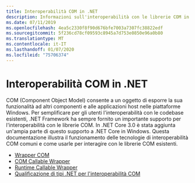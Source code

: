 ```yaml
---
title: Interoperabilità COM in .NET
description: Informazioni sull'interoperabilità con le librerie COM in .NET.
ms.date: 07/11/2019
ms.openlocfilehash: 4ea5c2330f8f90d676bfe7003a7307fc38822edf
ms.sourcegitcommit: 5f236cd78cf09593c8945a7d753e0850e96a0b80
ms.translationtype: MT
ms.contentlocale: it-IT
ms.lasthandoff: 01/07/2020
ms.locfileid: "75706374"
---
```

# <a name="com-interop-in-net"></a>Interoperabilità COM in .NET

COM (Component Object Model) consente a un oggetto di esporre la sua funzionalità ad altri componenti e alle applicazioni host nelle piattaforme Windows. Per semplificare per gli utenti l'interoperabilità con le codebase esistenti, .NET Framework ha sempre fornito un importante supporto per l'interoperabilità con le librerie COM. In .NET Core 3.0 è stata aggiunta un'ampia parte di questo supporto a .NET Core in Windows. Questa documentazione illustra il funzionamento delle tecnologie di interoperabilità COM comuni e come usarle per interagire con le librerie COM esistenti.

- [Wrapper COM](./com-wrappers.md)
- [COM Callable Wrapper](./com-callable-wrapper.md)
- [Runtime Callable Wrapper](./runtime-callable-wrapper.md)
- [Qualificazione di tipi .NET per l'interoperabilità COM](./qualify-net-types-for-interoperation.md)
